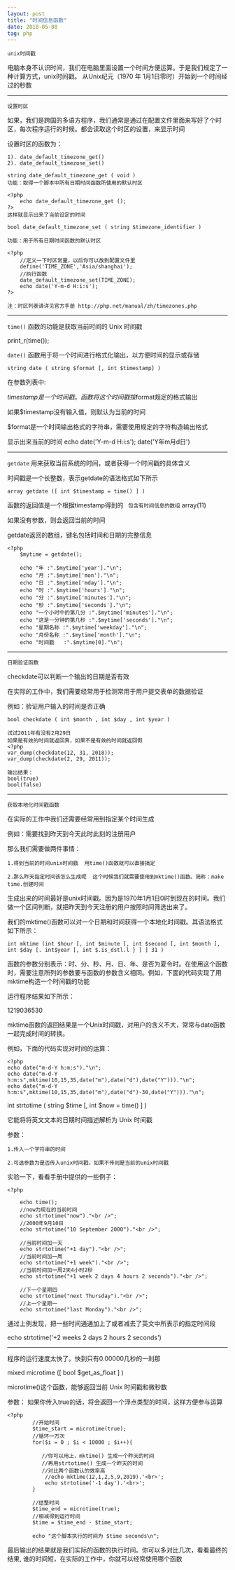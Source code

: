 ```yaml
---
layout: post
title: "时间信息函数"
date: 2018-05-08
tag: php
---
```


`unix时间戳`

电脑本身不认识时间，我们在电脑里面设置一个时间方便运算。于是我们规定了一种计算方式，unix时间戳。
从Unix纪元（1970 年 1月1日零时）开始到一个时间经过的秒数

-------------

`设置时区`

如果，我们是跨国的多语方程序，我们通常是通过在配置文件里面来写好了个时区，每次程序运行的时候。都会读取这个时区的设置，来显示时间

设置时区的函数为：

```
1). date_default_timezone_get()
2). date_default_timezone_set()

string date_default_timezone_get ( void )
功能：取得一个脚本中所有日期时间函数所使用的默认时区

<?php
    echo date_default_timezone_get ();
?>
这样就显示出来了当前设定的时间
```

```
bool date_default_timezone_set ( string $timezone_identifier )

功能：用于所有日期时间函数的默认时区

<?php
    //定义一下时区常量，以后你可以放到配置文件里
    define('TIME_ZONE','Asia/shanghai');
    //执行函数
    date_default_timezone_set(TIME_ZONE);
    echo date('Y-m-d H:i:s');
?>

注：时区列表请详见官方手册 http://php.net/manual/zh/timezones.php
```

-----------------

`time()` 函数的功能是获取当前时间的 Unix 时间戳

print_r(time());

`date()` 函数用于将一个时间进行格式化输出，以方便时间的显示或存储

```string date ( string $format [, int $timestamp] )```

在参数列表中:

$timestamp是一个时间戳，函数将这个时间戳按$format规定的格式输出

如果$timestamp没有输入值，则默认为当前的时间

$format是一个时间输出格式的字符串，需要使用规定的字符构造输出格式

显示出来当前的时间 echo date('Y-m-d H:i:s');  date('Y年m月d日')

-----------------

`getdate` 用来获取当前系统的时间，或者获得一个时间戳的具体含义

时间戳是一个长整数，表示getdate的语法格式如下所示

```array getdate ([ int $timestamp = time() ] )```

函数的返回值是一个根据timestamp得到的 ` 包含有时间信息的数组` array(11)

如果没有参数，则会返回当前的时间

getdate返回的数组，键名包括时间和日期的完整信息

```
<?php
    $mytime = getdate();

    echo "年 :".$mytime['year']."\n";
    echo "月 :".$mytime['mon']."\n";
    echo "日 :".$mytime['mday']."\n";
    echo "时 :".$mytime['hours']."\n";
    echo "分 :".$mytime['minutes']."\n";
    echo "秒 :".$mytime['seconds']."\n";
    echo "一个小时中的第几分 :".$mytime['minutes']."\n";
    echo "这是一分钟的第几秒 :".$mytime['seconds']."\n";
    echo "星期名称 :".$mytime['weekday']."\n";
    echo "月份名称 :".$mytime['month']."\n";
    echo "时间戳   :".$mytime[0]."\n";
```

----------------

`日期验证函数`

checkdate可以判断一个输出的日期是否有效

在实际的工作中，我们需要经常用于检测常用于用户提交表单的数据验证

例如：验证用户输入的时间是否正确

```bool checkdate ( int $month , int $day , int $year )```

```
试试2011年有没有2月29日
如果是有效的时间就返回真，如果不是有效的时间就返回假
<?php
var_dump(checkdate(12, 31, 2018));
var_dump(checkdate(2, 29, 2011));

输出结果：
bool(true)
bool(false)
```

---------------

`获取本地化时间戳函数`

在实际的工作中我们还需要经常用到指定某个时间生成

例如：需要找到昨天到今天此时此刻的注册用户

那么我们需要做两件事情：

    1.得到当前的时间unix时间戳  用time()函数就可以直接搞定

    2.那么昨天指定时间该怎么生成呢  这个时候我们就需要使用到mktime()函数。简称：make time.创建时间

生成出来的时间最好是unix时间戳。因为是1970年1月1日0时到现在的时间。我们做一个区间判断，就把昨天到今天注册的用户按照时间筛选出来了。

我们的mktime()函数可以对一个日期和时间获得一个本地化时间戳。其语法格式如下所示：

```
int mktime (int $hour [, int $minute [, int $second [, int $month [, int $day [. int$year [, int $.is_dstl.l } ] ] 31 )
```
函数的参数分别表示：时、分、秒、月、日、年、是否为夏令时。在使用这个函数时，需要注意所列的参数要与函数的参数含义相同。例如，下面的代码实现了用mktime构造一个时间戳的功能

<?php
echo  mktime (13 ,15 , 30, 8,18, 2008) ;
?>
运行程序结果如下所示：

1219036530

mktime函数的返回结果是一个Unix时间戳，对用户的含义不大，常常与date函数一起完成时间的转换。

例如，下面的代码实现对时间的运算：

```
<?php
echo date("m-d-Y h:m:s")."\n";
echo date("m-d-Y h:m:s",mktime(10,15,35,date("m"),date("d"),date("Y")))."\n";
echo date("m-d-Y h:m:s",mktime(10,15,35,date("m"),date("d")-30,date("Y")))."\n";
```

int strtotime ( string $time [, int $now = time() ] )

它能将将英文文本的日期时间描述解析为 Unix 时间戳

参数：

    1.传入一个字符串的时间

    2.可选参数为是否传入unix时间戳，如果不传则是当前的unix时间戳

实验一下，看看手册中提供的一些例子：

```
<?php

    echo time();
    //now为现在的当前时间
    echo strtotime("now")."<br />";
    //2000年9月10日
    echo strtotime("10 September 2000")."<br />";

    //当前时间加一天
    echo strtotime("+1 day")."<br />";
    //当前时间加一周
    echo strtotime("+1 week")."<br />";
    //当前时间加一周2天4小时2秒
    echo strtotime("+1 week 2 days 4 hours 2 seconds")."<br />";

    //下一个星期四
    echo strtotime("next Thursday")."<br />";
    //上一个星期一
    echo strtotime("last Monday")."<br />";
```

通过上例发现，把一些时间通通加上了或者减去了英文中所表示的指定时间段

echo strtotime('+2 weeks 2 days 2 hours 2 seconds')

-------------------------

程序的运行速度太快了。快到只有0.00000几秒的一刹那

mixed microtime ([ bool $get_as_float ] )

microtime()这个函数，能够返回当前 Unix 时间戳和微秒数

参数：
如果你传入true的话，将会返回一个浮点类型的时间，这样方便参与运算

```
<?php
        //开始时间
        $time_start = microtime(true);
        //循环一万次
        for($i = 0 ; $i < 10000 ; $i++){

           //你可以用上，mktime() 生成一个昨天的时间
           //再用strtotime() 生成一个昨天的时间
           //对比两个函数认的效率高
            //echo mktime(12,1,2,5,9,2019).'<br>';
            echo strtotime('-1 day').'<br>';
        }

        //结整时间
        $time_end = microtime(true);
        //相减得到运行时间
        $time = $time_end - $time_start;

        echo "这个脚本执行的时间为 $time seconds\n";
```

最后输出的结果就是我们实际的函数的执行时间。你可以多对比几次，看看最终的结果,
谁的时间短，在实际的工作中，你就可以经常使用哪个函数
